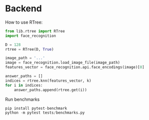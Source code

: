 # Backend

How to use RTree:

```python
from lib.rtree import RTree
import face_recognition

D = 128
rtree = RTree(D, True)

image_path = '...'
image = face_recognition.load_image_file(image_path)
features_vector = face_recognition.api.face_encodings(image)[0]

answer_paths = []
indices = rtree.knn(features_vector, k)
for i in indices:
    answer_paths.append(rtree.get(i))
```


Run benchmarks


```python
pip install pytest-benchmark
python -m pytest tests/benchmarks.py
```
